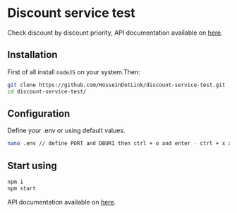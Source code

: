 # Discount service test

Check discount by discount priority, API documentation available on [here]().

## Installation

First of all install ```nodeJS``` on your system.Then:

```bash
git clone https://github.com/HosseinDotLink/discount-service-test.git
cd discount-service-test/
```

## Configuration

Define your .env or using default values.

```bash
nano .env // define PORT and DBURI then ctrl + o and enter - ctrl + x and enter
```

## Start using

```bash
npm i
npm start
```
API documentation available on [here]().